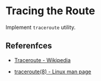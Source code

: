 # Tracing the Route

Implement `traceroute` utility.

## Referenfces

* [Traceroute - Wikipedia](https://en.wikipedia.org/wiki/Traceroute)

* [traceroute(8) - Linux man page](https://linux.die.net/man/8/traceroute)
